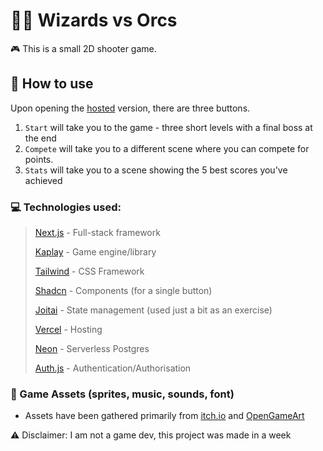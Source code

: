 # 🧙‍♂️ Wizards vs Orcs

🎮 This is a small 2D shooter game.

## 🧨 How to use

Upon opening the [hosted](https://wizzards-vs-orcs.vercel.app) version, there are three buttons.
1. `Start` will take you to the game - three short levels with a final boss at the end
2. `Compete` will take you to a different scene where you can compete for points.
3. `Stats` will take you to a scene showing the 5 best scores you've achieved

### 💻 Technologies used:
> [Next.js](https://nextjs.org/) - Full-stack framework
> 
> [Kaplay](https://kaplayjs.com/) - Game engine/library
> 
> [Tailwind](https://tailwindcss.com/) - CSS Framework
> 
> [Shadcn](https://ui.shadcn.com/) - Components (for a single button)
> 
> [Joitai](https://jotai.org/) - State management (used just a bit as an exercise)
>
> [Vercel](https://vercel.com/) - Hosting
> 
> [Neon](https://neon.tech/docs/introduction) -  Serverless Postgres
> 
> [Auth.js](https://authjs.dev/) - Authentication/Authorisation

### 👾 Game Assets (sprites, music, sounds, font)

- Assets have been gathered primarily from [itch.io](https://itch.io/) and [OpenGameArt](https://opengameart.org/)

⚠️ Disclaimer: I am not a game dev, this project was made in a week